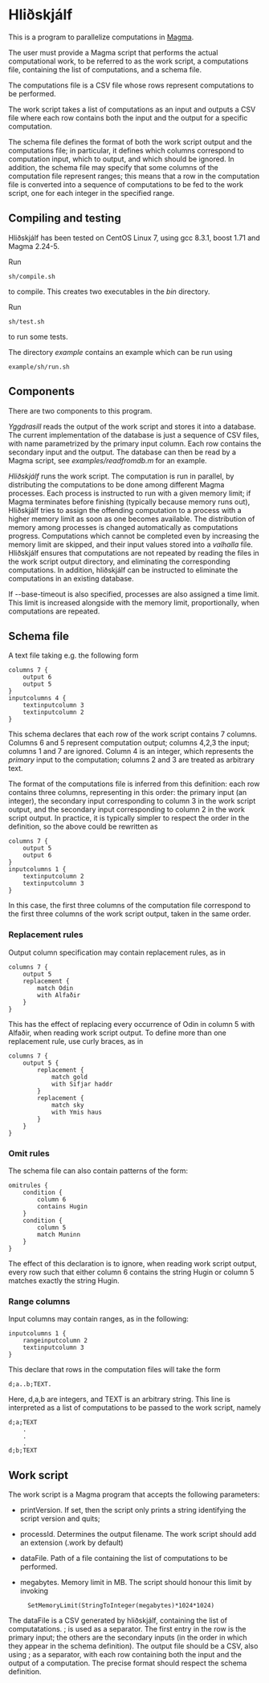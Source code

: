 # Hliðskjálf
This is a program to parallelize computations in [Magma](http://magma.maths.usyd.edu.au/magma/). 

The user must provide a Magma script that performs the actual computational work, to be referred to as the work script, a computations file, containing the list of computations, and a schema file.

The computations file is a CSV file whose rows represent computations to be performed.

The work script takes a list of computations as an input and outputs a CSV file where each row contains both the input and the output for a specific computation.

The schema file defines the format of both the work script output and the computations file; in particular, it defines which columns correspond to computation input, which to output, and which should be ignored. In addition, the schema file may specify that some columns of the computation file represent ranges; this means that a row in the computation file is converted into a sequence of computations to be fed to the work script, one for each integer in the specified range.

## Compiling and testing

Hliðskjálf has been tested on CentOS Linux 7, using gcc 8.3.1, boost 1.71 and Magma 2.24-5.

Run 

	sh/compile.sh
	
to compile. This creates two executables in the *bin* directory.

Run
	
	sh/test.sh
	
to run some tests.

The directory *example* contains an example which can be run using
	
	example/sh/run.sh

## Components
There are two components to this program.

*Yggdrasill* reads the output of the work script and stores it into a database. The current implementation of the database is just a sequence of CSV files, with name parametrized by the primary input column. Each row contains the secondary input and the output. The database can then be read by a Magma script, see *examples/readfromdb.m* for an example.

*Hliðskjálf* runs the work script. The computation is run in parallel, by distributing the computations to be done among different Magma processes. Each process is instructed to run with a given memory limit; if Magma terminates before finishing (typically because memory runs out), Hliðskjálf tries to assign the offending computation to a process with a higher memory limit as soon as one becomes available. The distribution of memory among processes is changed automatically as computations progress. Computations which cannot be completed even by increasing the memory limit are skipped, and their input values stored into a *valhalla* file. Hliðskjálf ensures that computations are not repeated by reading the files in the work script output directory, and eliminating the corresponding computations. In addition, hliðskjálf can be instructed to eliminate the computations in an existing database.

If --base-timeout is also specified, processes are also assigned a time limit. This limit is increased alongside with the memory limit, proportionally, when computations are repeated.

## Schema file

A text file taking e.g. the following form

	columns 7 {
		output 6
		output 5
	}
	inputcolumns 4 {
		textinputcolumn 3
		textinputcolumn 2
	}

This schema declares that each row of the work script contains 7 columns. Columns 6 and 5 represent computation output; columns 4,2,3 the input; columns 1 and 7 are ignored. Column 4 is an integer, which represents the *primary* input to the computation; columns 2 and 3 are treated as arbitrary text. 

The format of the computations file is inferred from this definition: each row contains three columns, representing in this order: the primary input (an integer), the secondary input corresponding to column 3 in the work script output, and the secondary input corresponding to column 2 in the work script output. In practice, it is typically simpler to respect the order in the definition, so the above could be rewritten as 

	columns 7 {
		output 5
		output 6
	}
	inputcolumns 1 {
		textinputcolumn 2
		textinputcolumn 3
	}

In this case, the first three columns of the computation file correspond to the first three columns of the work script output, taken in the same order.

### Replacement rules
Output column specification may contain replacement rules, as in 

	columns 7 {
		output 5
		replacement {
			match Odin
			with Alfaðir
		}
	}

This has the effect of replacing every occurrence of Odin in column 5 with Alfaðir, when reading work script output. To define more than one replacement rule, use curly braces, as in 

	columns 7 {
		output 5 {
			replacement {
				match gold
				with Sifjar haddr
			}
			replacement {
				match sky
				with Ymis haus
			}
		}			
	}


### Omit rules
The schema file can also contain patterns of the form:

	omitrules {
		condition {
			column 6
			contains Hugin
		}
		condition {
			column 5
			match Muninn	
		}
	}

The effect of this declaration is to ignore, when reading work script output, every row such that either column 6 contains the string Hugin or column 5 matches exactly the string Hugin.

### Range columns
Input columns may contain ranges, as in the following:

	inputcolumns 1 {
		rangeinputcolumn 2
		textinputcolumn 3
	}

This declare that rows in the computation files will take the form 

	d;a..b;TEXT. 

Here, d,a,b are integers, and TEXT is an arbitrary string. This line is interpreted as a list of computations to be passed to the work script, namely

	d;a;TEXT
		.
		.
		.
	d;b;TEXT

## Work script

The work script is a Magma program that accepts the following parameters:

* printVersion. If set, then the script only prints a string identifying the script version and quits;
* processId. Determines the output filename. The work script should add an extension (.work by default)
* dataFile. Path of a file containing the list of computations to be performed.
* megabytes. Memory limit in MB. The script should honour this limit by invoking 

		SetMemoryLimit(StringToInteger(megabytes)*1024*1024)

The dataFile is a CSV generated by hliðskjálf, containing the list of computatations. ; is used as a separator. The first entry in the row is the primary input; the others are the secondary inputs (in the order in which they appear in the schema definition).
The output file should be a CSV, also using ; as a separator, with each row containing both the input and the output of a computation. The precise format should respect the schema definition.




